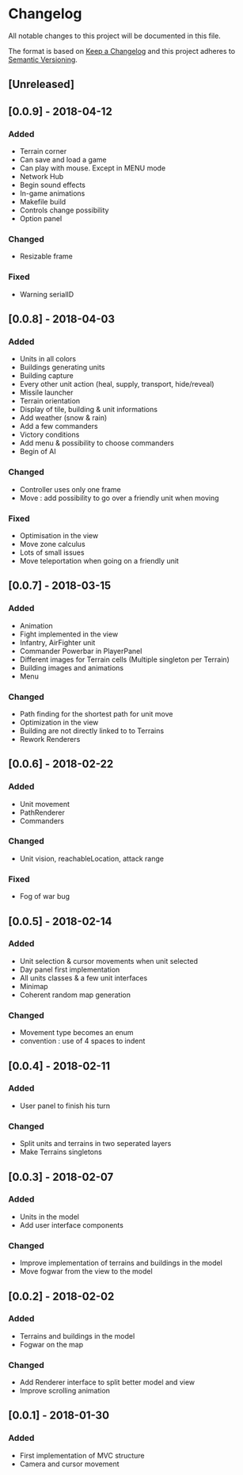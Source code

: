 # Changelog
All notable changes to this project will be documented in this file.

The format is based on [Keep a Changelog](http://keepachangelog.com/en/1.0.0/)
and this project adheres to [Semantic Versioning](http://semver.org/spec/v2.0.0.html).

## [Unreleased]

## [0.0.9] - 2018-04-12
### Added
  - Terrain corner
  - Can save and load a game 
  - Can play with mouse. Except in MENU mode
  - Network Hub
  - Begin sound effects 
  - In-game animations
  - Makefile build
  - Controls change possibility
  - Option panel
### Changed
  - Resizable frame
### Fixed
  - Warning serialID

## [0.0.8] - 2018-04-03
### Added
  - Units in all colors
  - Buildings generating units
  - Building capture
  - Every other unit action (heal, supply, transport, hide/reveal)
  - Missile launcher
  - Terrain orientation
  - Display of tile, building & unit informations
  - Add weather (snow & rain) 
  - Add a few commanders
  - Victory conditions
  - Add menu & possibility to choose commanders
  - Begin of AI
### Changed
  - Controller uses only one frame
  - Move : add possibility to go over a friendly unit when moving
### Fixed
  - Optimisation in the view
  - Move zone calculus
  - Lots of small issues
  - Move teleportation when going on a friendly unit

## [0.0.7] - 2018-03-15
### Added
  - Animation
  - Fight implemented in the view
  - Infantry, AirFighter unit
  - Commander Powerbar in PlayerPanel
  - Different images for Terrain cells (Multiple singleton per Terrain)
  - Building images and animations
  - Menu
  
### Changed
  - Path finding for the shortest path for unit move
  - Optimization in the view
  - Building are not directly linked to to Terrains
  - Rework Renderers

## [0.0.6] - 2018-02-22
### Added
  - Unit movement
  - PathRenderer
  - Commanders
### Changed
  - Unit vision, reachableLocation, attack range
### Fixed
  - Fog of war bug

## [0.0.5] - 2018-02-14
### Added
  - Unit selection & cursor movements when unit selected
  - Day panel first implementation
  - All units classes & a few unit interfaces
  - Minimap
  - Coherent random map generation
### Changed
  - Movement type becomes an enum
  - convention : use of 4 spaces to indent

## [0.0.4] - 2018-02-11
### Added
  - User panel to finish his turn
### Changed
  - Split units and terrains in two seperated layers
  - Make Terrains singletons

## [0.0.3] - 2018-02-07
### Added
  - Units in the model
  - Add user interface components
### Changed
  - Improve implementation of terrains and buildings in the model
  - Move fogwar from the view to the model


## [0.0.2] - 2018-02-02
### Added
  - Terrains and buildings in the model
  - Fogwar on the map
### Changed
  - Add Renderer interface to split better model and view
  - Improve scrolling animation

## [0.0.1] - 2018-01-30
### Added
  - First implementation of MVC structure
  - Camera and cursor movement
